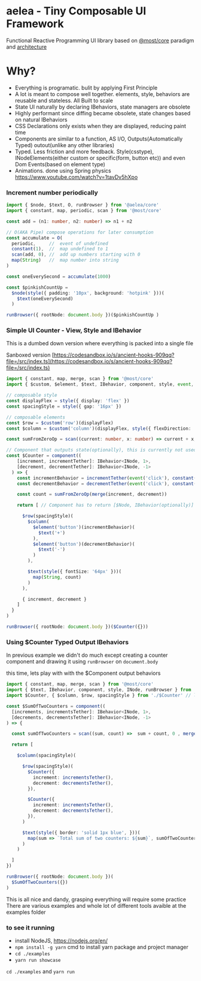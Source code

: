 # aelea - Tiny Composable UI Framework

Functional Reactive Programming UI library based on [@most/core](https://github.com/mostjs/core) paradigm and [architecture](https://github.com/cujojs/most/wiki/Architecture)

# Why?

- Everything is programatic. bulit by applying First Principle
- A lot is meant to compose well together. elements, style, behaviors are reusable and stateless. All Built to scale
- State UI naturally by declaring IBehaviors, state managers are obsolete
- Highly performant since diffing became obsolete, state changes based on natural IBehaviors
- CSS Declarations only exists when they are displayed, reducing paint time
- Components are similar to a function, AS I/O, Outputs(Automatically Typed) outout(unlike any other libraries)
- Typed. Less friction and more feedback. Style(csstype), INodeElements(either custom or specific(form, button etc)) and even Dom Events(based on element type)
- Animations. done using Spring physics <https://www.youtube.com/watch?v=1tavDv5hXpo>

### Increment number periodically

```typescript
import { $node, $text, O, runBrowser } from '@aelea/core'
import { constant, map, periodic, scan } from '@most/core'

const add = (n1: number, n2: number) => n1 + n2

// O(AKA Pipe) compose operations for later consumption
const accumulate = O(
  periodic,     //  event of undefined
  constant(1),  //  map undefined to 1
  scan(add, 0), //  add up numbers starting with 0
  map(String)   //  map number into string
)

const oneEverySecond = accumulate(1000)

const $pinkishCountUp =
  $node(style({ padding: '10px', background: 'hotpink' }))(
    $text(oneEverySecond)
  )

runBrowser({ rootNode: document.body })($pinkishCountUp )
```

### Simple UI Counter - View, Style and IBehavior

This is a dumbed down version where everything is packed into a single file

Sanboxed version [https://codesandbox.io/s/ancient-hooks-909qq?file=/src/index.ts](https://codesandbox.io/s/ancient-hooks-909qq?file=/src/index.ts)

```typescript
import { constant, map, merge, scan } from '@most/core'
import { $custom, $element, $text, IBehavior, component, style, event, INode, runBrowser } from '@aelea/core'

// composable style
const displayFlex = style({ display: 'flex' })
const spacingStyle = style({ gap: '16px' })

// composable elements
const $row = $custom('row')(displayFlex)
const $column = $custom('column')(displayFlex, style({ flexDirection: 'column' }))

const sumFromZeroOp = scan((current: number, x: number) => current + x, 0)

// Component that outputs state(optionally), this is currently not used anywhere, see next example to see it being consumed
const $Counter = component((
    [increment, incrementTether]: IBehavior<INode, 1>,
    [decrement, decrementTether]: IBehavior<INode, -1>
  ) => {
    const incrementBehavior = incrementTether(event('click'), constant(1))
    const decrementBehavior = decrementTether(event('click'), constant(-1))

    const count = sumFromZeroOp(merge(increment, decrement))

    return [ // Component has to return [$Node, IBehavior(optionally)] in the next example we will use these outputted behaviors

      $row(spacingStyle)(
        $column(
          $element('button')(incrementBehavior)(
            $text('+')
          ),
          $element('button')(decrementBehavior)(
            $text('-')
          )
        ),

        $text(style({ fontSize: '64px' }))(
          map(String, count)
        )
      ),

      { increment, decrement }
    ]
  }
)

runBrowser({ rootNode: document.body })($Counter({}))


```

### Using $Counter Typed Output IBehaviors

In previous example we didn't do much except creating a counter component and drawing it using `runBrowser` on `document.body`

this time, lets play with with the $Component output behaviors

```typescript
import { constant, map, merge, scan } from '@most/core'
import { $text, IBehavior, component, style, INode, runBrowser } from '@aelea/core'
import $Counter, { $column, $row, spacingStyle } from './$Counter' // lets assume we default export $Counter and a few reusable $node's and style instead

const $SumOfTwoCounters = component((
  [increments, incrementsTether]: IBehavior<INode, 1>,
  [decrements, decrementsTether]: IBehavior<INode, -1>
) => {

  const sumOfTwoCounters = scan((sum, count) =>  sum + count, 0 , merge(increments, decrements))

  return [

    $column(spacingStyle)(

      $row(spacingStyle)(
        $Counter({
          increment: incrementsTether(),
          decrement: decrementsTether(),
        }),

        $Counter({
          increment: incrementsTether(),
          decrement: decrementsTether(),
        }),
      )

      $text(style({ border: 'solid 1px blue', }))(
        map(sum => `Total sum of two counters: ${sum}`, sumOfTwoCounters)
      )
    )

  ]
})

runBrowser({ rootNode: document.body })(
  $SumOfTwoCounters({})
)

```

This is all nice and dandy, grasping everything will require some practice
There are various examples and whole lot of different tools avaible at the examples folder

### to see it running

- install NodeJS, <https://nodejs.org/en/>
- `npm install -g yarn` cmd to install yarn package and project manager
- `cd ./examples`
- `yarn run showcase`

`cd ./examples` and `yarn run`
